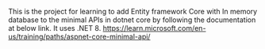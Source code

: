 This is the project for learning to add Entity framework Core with In memory database to the minimal APIs in dotnet core by following the documentation at below link. It uses .NET 8. https://learn.microsoft.com/en-us/training/paths/aspnet-core-minimal-api/
